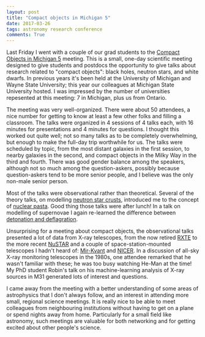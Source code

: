 ```yaml
---
layout: post
title: "Compact objects in Michigan 5"
date: 2017-03-26
tags: astronomy research conference
comments: True
---
```


Last Friday I went with a couple of our grad students to the [Compact Objects in Michigan 5](https://sites.google.com/msu.edu/compactobjectsinmichigan5) meeting. This is a small, one-day scientific meeting designed to give students and postdocs the opportunity to give talks
about research related to "compact objects": black holes, neutron stars, and white dwarfs.
In previous years it's been held at the University of Michigan and Wayne State University; this year our colleagues at Michigan State University hosted. I was impressed by the number of universities repesented at this meeting: 7 in Michigan, plus us from Ontario.

The meeting was very well-organized. There were about 50 attendees, a nice number for getting to know at least a few other folks and filling a classroom.
The talks were organized in 4 sessions of 4 talks each, with 16 minutes for presentations and 4 minutes for questions.
I thought this worked out quite well; not so many talks as to be completely overwhelming, but enough to make the full-day trip worthwhile for us. The talks were scheduled by topic, from the most distant galaxies in the first session, to nearby galaxies in the second, and compact objects in the Milky Way in the third and fourth. There was good gender balance among the speakers, although not so much among the question-askers, possibly because question-askers tend to be more senior people, and I believe was the only non-male senior person.

Most of the talks were observational rather than theoretical. Several of the theory talks, on modelling
[neutron star crusts](http://www.astro.ulb.ac.be/~chamel/crust.html), introduced me to the concept of
[nuclear pasta](https://blogs.scientificamerican.com/cocktail-party-physics/neutron-stars-serve-up-plates-of-nuclear-pasta/).
Good thing those talks were after lunch! In a talk on modelling of supernovae I again re-learned
the difference between [detonation and deflagration](https://www.thoughtco.com/explosions-deflagration-versus-detonation-607316).

Unsurprising for a meeting about compact objects,
the observational talks presented a lot of data from X-ray telescopes, from the now retired
[RXTE](https://heasarc.gsfc.nasa.gov/docs/xte/XTE.html) to the more recent [NuSTAR](http://www.nustar.caltech.edu/)
and a couple of space-station-mounted telescopes I hadn't heard of:
[Mir-Kvant](https://heasarc.gsfc.nasa.gov/docs/heasarc/missions/kvant.html)
and [NICER](https://www.nasa.gov/nicer/).
In a discussion of all-sky X-ray monitoring telescopes in the 1980s, one attendee remarked that he wasn't familiar with these;
he was too busy watching He-Man at the time!
My PhD student Robin's talk on his machine-learning analysis of X-ray sources in M31 generated lots of interest and questions.

I came away from the meeting with a better understanding of some areas of astrophysics that I don't always follow,
and an interest in attending more small, regional science meetings. It is really nice to be able to meet colleagues from neighbouring
institutions without having to get on a plane or spend nights away from home. Particularly for a small field like astronomy,
such meetings are valuable for both networking and for getting excited about other people's science.



